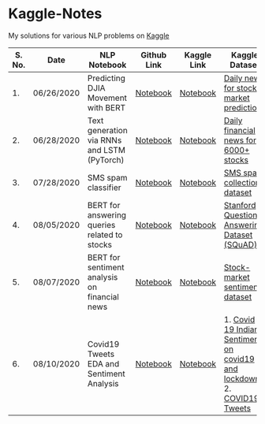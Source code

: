 # Kaggle-Notes

My solutions for various NLP problems on [Kaggle](https://www.kaggle.com/purvasingh)

| S. No. | Date       | NLP Notebook                                  | Github Link                                                                                                                               | Kaggle Link                                                                                 | Kaggle Dataset                                                                                                               |
|--------|------------|-----------------------------------------------|-------------------------------------------------------------------------------------------------------------------------------------------|---------------------------------------------------------------------------------------------|------------------------------------------------------------------------------------------------------------------------------|
| 1.     | 06/26/2020 | Predicting DJIA Movement with BERT            | [Notebook](https://github.com/purvasingh96/Kaggle-Notes/blob/master/NLP%20notebooks/predicting-djia-movement-with-bert.ipynb)             | [Notebook](https://www.kaggle.com/purvasingh/predicting-djia-movement-with-bert)            | [Daily news for stock market prediction](https://www.kaggle.com/aaron7sun/stocknews)                                         |
| 2.     | 06/28/2020 | Text generation via RNNs and LSTM (PyTorch)   | [Notebook](https://github.com/purvasingh96/Kaggle-Notes/blob/master/NLP%20notebooks/text-generation-via-rnn-and-lstms-pytorch.ipynb)      | [Notebook](https://www.kaggle.com/purvasingh/text-generation-via-rnn-and-lstms-pytorch)     | [Daily financial news for 6000+ stocks](https://www.kaggle.com/miguelaenlle/massive-stock-news-analysis-db-for-nlpbacktests) |
| 3.     | 07/28/2020 | SMS spam classifier                           | [Notebook](https://github.com/purvasingh96/Kaggle-Notes/blob/master/NLP%20notebooks/sms-spam-classifier.ipynb)                            | [Notebook](https://www.kaggle.com/purvasingh/sms-spam-classifier)                           | [SMS spam collection dataset](https://www.kaggle.com/uciml/sms-spam-collection-dataset)                                      |
| 4.     | 08/05/2020 | BERT for answering queries related to stocks  | [Notebook](https://github.com/purvasingh96/Kaggle-Notes/blob/master/NLP%20notebooks/bert-for-answering-queries-related-to-stocks-2.ipynb) | [Notebook](https://www.kaggle.com/purvasingh/bert-for-answering-queries-related-to-stocks)  | [Stanford Question Answering Dataset (SQuAD)](https://www.kaggle.com/stanfordu/stanford-question-answering-dataset)          |
| 5.     | 08/07/2020 | BERT for sentiment analysis on financial news | [Notebook](https://github.com/purvasingh96/Kaggle-Notes/blob/master/NLP%20notebooks/bert-for-sentiment-analysis-on-financial-data.ipynb)  | [Notebook](https://www.kaggle.com/purvasingh/bert-for-sentiment-analysis-on-financial-data) | [Stock-market sentiment dataset](https://www.kaggle.com/yash612/stockmarket-sentiment-dataset)                               |
| 6.     | 08/10/2020 | Covid19 Tweets EDA and Sentiment Analysis | [Notebook](https://github.com/purvasingh96/Kaggle-Notes/blob/master/NLP%20notebooks/covid19-tweets-eda-and-sentiment-analysis.ipynb)  | [Notebook](https://www.kaggle.com/purvasingh/covid19-tweets-eda-and-sentiment-analysis) | 1. [Covid 19 Indian Sentiments on covid19 and lockdown](https://www.kaggle.com/surajkum1198/twitterdata)<br> 2. [COVID19 Tweets](https://www.kaggle.com/gpreda/covid19-tweets)                               |
